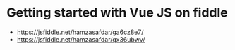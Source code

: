 # Getting started with Vue JS on fiddle
- https://jsfiddle.net/hamzasafdar/ga6cz8e7/
- https://jsfiddle.net/hamzasafdar/qx36ubwv/